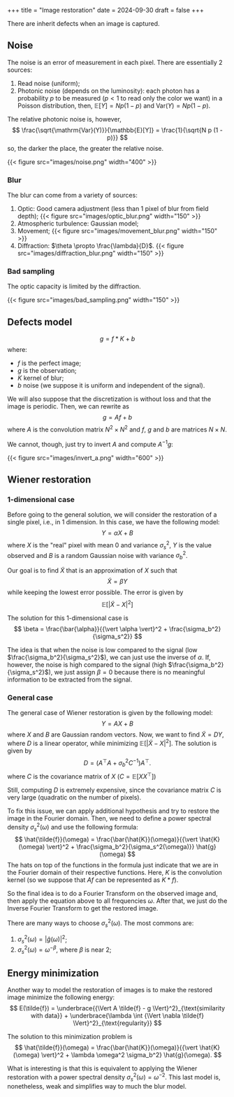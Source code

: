 +++
title = "Image restoration"
date = 2024-09-30
draft = false
+++

There are inherit defects when an image is captured.

## Noise

The noise is an error of measurement in each pixel.
There are essentially 2 sources:

1. Read noise (uniform);
2. Photonic noise (depends on the luminosity): each photon has a probability $p$ to be measured ($p < 1$ to read only the color we want) in a Poisson distribution, then, $\mathbb{E}[Y] = N p (1 - p)$ and $\mathrm{Var}(Y) = N p (1 - p)$.

The relative photonic noise is, however,
$$
\frac{\sqrt{\mathrm{Var}(Y)}}{\mathbb{E}[Y]} = \frac{1}{\sqrt{N p (1 - p)}}
$$
so, the darker the place, the greater the relative noise.

{{< figure src="images/noise.png" width="400" >}}

### Blur

The blur can come from a variety of sources:

1. Optic: Good camera adjustment (less than 1 pixel of blur from field depth);
{{< figure src="images/optic_blur.png" width="150" >}}
2. Atmospheric turbulence: Gaussian model;
3. Movement;
{{< figure src="images/movement_blur.png" width="150" >}}
4. Diffraction: $\theta \propto \frac{\lambda}{D}$.
{{< figure src="images/diffraction_blur.png" width="150" >}}

### Bad sampling

The optic capacity is limited by the diffraction.

{{< figure src="images/bad_sampling.png" width="150" >}}

## Defects model

$$
g = f \ast K + b
$$
where:

- $f$ is the perfect image;
- $g$ is the observation;
- $K$ kernel of blur;
- $b$ noise (we suppose it is uniform and independent of the signal).

We will also suppose that the discretization is without loss and that the image is periodic.
Then, we can rewrite as
$$
g = A f + b
$$
where $A$ is the convolution matrix $N^2 \times N^2$ and $f$, $g$ and $b$ are matrices $N \times N$.

We cannot, though, just try to invert $A$ and compute $A^{-1}g$:

{{< figure src="images/invert_a.png" width="600" >}}

## Wiener restoration

### 1-dimensional case

Before going to the general solution, we will consider the restoration of a single pixel, i.e., in 1 dimension.
In this case, we have the following model:
$$
Y = \alpha X + B
$$
where $X$ is the "real" pixel with mean $0$ and variance $\sigma_s^2$, $Y$ is the value observed and $B$ is a random Gaussian noise with variance $\sigma_b^2$.

Our goal is to find $\tilde{X}$ that is an approximation of $X$ such that
$$
\tilde{X} = \beta Y
$$
while keeping the lowest error possible. The error is given by
$$
\mathbb{E}[{\vert \tilde{X} - X \vert}^2]
$$

The solution for this 1-dimensional case is
$$
\beta = \frac{\bar{\alpha}}{{\vert \alpha \vert}^2 + \frac{\sigma_b^2}{\sigma_s^2}}
$$

The idea is that when the noise is low compared to the signal (low $\frac{\sigma_b^2}{\sigma_s^2}$), we can just use the inverse of $\alpha$.
If, however, the noise is high compared to the signal (high $\frac{\sigma_b^2}{\sigma_s^2}$), we just assign $\beta = 0$ because there is no meaningful information to be extracted from the signal.

### General case

The general case of Wiener restoration is given by the following model:
$$
Y = A X + B
$$
where $X$ and $B$ are Gaussian random vectors.
Now, we want to find $\tilde{X} = D Y$, where $D$ is a linear operator, while minimizing $\mathbb{E}[{\vert \tilde{X} - X \vert}^2]$.
The solution is given by
$$
D = (A^\top A + \sigma_b^2 C^{-1}) A^\top.
$$
where $C$ is the covariance matrix of $X$ ($C = \mathbb{E}[X X^\top]$)

Still, computing $D$ is extremely expensive, since the covariance matrix $C$ is very large (quadratic on the number of pixels).

To fix this issue, we can apply additional hypothesis and try to restore the image in the Fourier domain.
Then, we need to define a power spectral density $\sigma_s^2(\omega)$ and use the following formula:
$$
\hat{\tilde{f}}(\omega) = \frac{\bar{\hat{K}}(\omega)}{{\vert \hat{K}(\omega) \vert}^2 + \frac{\sigma_b^2}{\sigma_s^2(\omega)}} \hat{g}(\omega)
$$
The hats on top of the functions in the formula just indicate that we are in the Fourier domain of their respective functions.
Here, $K$ is the convolution kernel (so we suppose that $Af$ can be represented as $K \ast f$).

So the final idea is to do a Fourier Transform on the observed image and, then apply the equation above to all frequencies $\omega$.
After that, we just do the Inverse Fourier Transform to get the restored image.

There are many ways to choose $\sigma_s^2(\omega)$.
The most commons are:

1. $\sigma_s^2(\omega) = {\vert \hat{g}(\omega) \vert}^2$;
2. $\sigma_s^2(\omega) = \omega^{-\beta}$, where $\beta$ is near $2$;

## Energy minimization

Another way to model the restoration of images is to make the restored image minimize the following energy:
$$
E(\tilde{f}) = \underbrace{{\Vert A \tilde{f} - g \Vert}^2}_{\text{similarity with data}} + \underbrace{\lambda \int {\Vert \nabla \tilde{f} \Vert}^2}_{\text{regularity}}
$$

The solution to this minimization problem is
$$
\hat{\tilde{f}}(\omega) = \frac{\bar{\hat{K}}(\omega)}{{\vert \hat{K}(\omega) \vert}^2 + \lambda \omega^2 \sigma_b^2} \hat{g}(\omega).
$$

What is interesting is that this is equivalent to applying the Wiener restoration with a power spectral density $\sigma_s^2(\omega) = \omega^{-2}$.
This last model is, nonetheless, weak and simplifies way to much the blur model.
